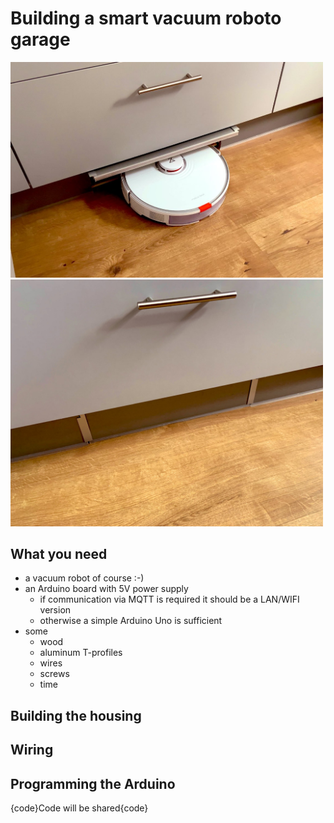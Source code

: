 # Building a smart vacuum roboto garage 
<img src="/images/entering_robot.jpg" width=500><img src="/images/parked_robot.jpg" width=500>

## What you need
- a vacuum robot of course :-)
- an Arduino board with 5V power supply 
  - if communication via MQTT is required it should be a LAN/WIFI version
  - otherwise a simple Arduino Uno is sufficient
- some 
  - wood
  - aluminum T-profiles
  - wires
  - screws
  - time
## Building the housing
## Wiring
## Programming the Arduino
{code}Code will be shared{code}
